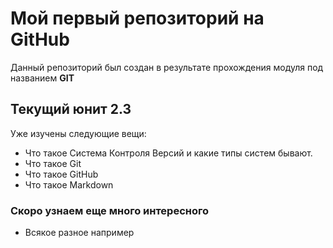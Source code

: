 # Мой первый репозиторий на GitHub
Данный репозиторий был создан в результате прохождения модуля под названием **GIT**
## Текущий юнит 2.3
Уже изучены следующие вещи:
* Что такое Система Контроля Версий и какие типы систем бывают.
* Что такое Git
* Что такое GitHub
* Что такое Markdown

### Скоро узнаем еще много интересного
* Всякое разное например
